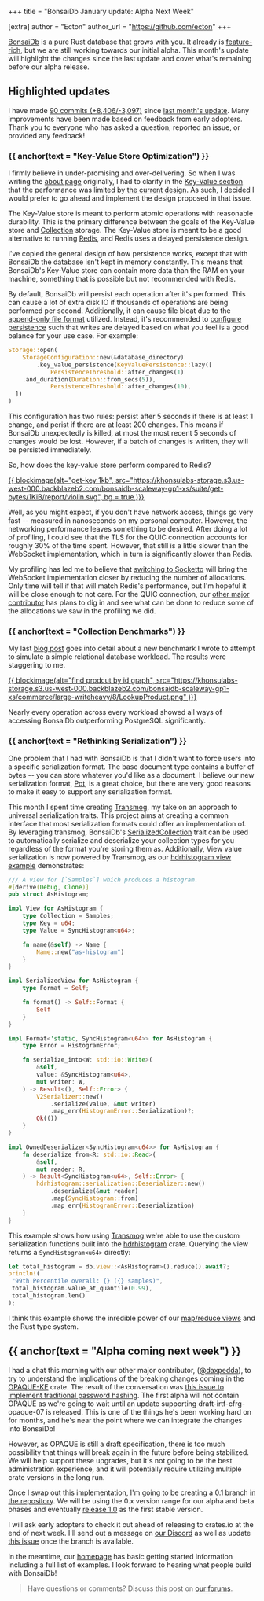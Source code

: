 +++
title = "BonsaiDb January update: Alpha Next Week"

[extra]
author = "Ecton"
author_url = "https://github.com/ecton"
+++

[BonsaiDb][bonsaidb] is a pure Rust database that grows with you. It already is [feature-rich](/about), but we are still working towards our initial alpha. This month's update will highlight the changes since the last update and cover what's remaining before our alpha release.

## Highlighted updates

I have made [90 commits (+8,406/-3,097)][changes] since [last month's update][last-update]. Many improvements have been made based on feedback from early adopters. Thank you to everyone who has asked a question, reported an issue, or provided any feedback!

### {{ anchor(text = "Key-Value Store Optimization") }}

I firmly believe in under-promising and over-delivering. So when I was writing the [about page](/about) originally, I had to clarify in the [Key-Value section](/about/#key-value) that the performance was limited by [the current design][key-value-issue]. As such, I decided I would prefer to go ahead and implement the design proposed in that issue.

The Key-Value store is meant to perform atomic operations with reasonable durability. This is the primary difference between the goals of the Key-Value store and [Collection][collection] storage. The Key-Value store is meant to be a good alternative to running [Redis][redis], and Redis uses a delayed persistence design.

I've copied the general design of how persistence works, except that with BonsaiDb the database isn't kept in memory constantly. This means that BonsaiDb's Key-Value store can contain more data than the RAM on your machine, something that is possible but not recommended with Redis.

By default, BonsaiDb will persist each operation after it's performed. This can cause a lot of extra disk IO if thousands of operations are being performed per second. Additionally, it can cause file bloat due to the [append-only file format][nebari] utilized. Instead, it's recommended to [configure persistence][kv-configuration] such that writes are delayed based on what you feel is a good balance for your use case. For example:

```rust
Storage::open(
    StorageConfiguration::new(&database_directory)
        .key_value_persistence(KeyValuePersistence::lazy([
            PersistenceThreshold::after_changes(1)
    .and_duration(Duration::from_secs(5)),
            PersistenceThreshold::after_changes(10),
  ])
)
```

This configuration has two rules: persist after 5 seconds if there is at least 1 change, and perist if there are at least 200 changes. This means if BonsaiDb unexpectedly is killed, at most the most recent 5 seconds of changes would be lost. However, if a batch of changes is written, they will be persisted immediately.

So, how does the key-value store perform compared to Redis?

[{{ blockimage(alt="get-key 1kb", src="https://khonsulabs-storage.s3.us-west-000.backblazeb2.com/bonsaidb-scaleway-gp1-xs/suite/get-bytes/1KiB/report/violin.svg", bg = true )}}](https://khonsulabs-storage.s3.us-west-000.backblazeb2.com/bonsaidb-scaleway-gp1-xs/suite/get-bytes/1KiB/report/index.html)

Well, as you might expect, if you don't have network access, things go very fast -- measured in nanoseconds on my personal computer. However, the networking performance leaves something to be desired. After doing a lot of profiling, I could see that the TLS for the QUIC connection accounts for roughly 30% of the time spent. However, that still is a little slower than the WebSocket implementation, which in turn is significantly slower than Redis.

My profiling has led me to believe that [switching to Socketto][soketto] will bring the WebSocket implementation closer by reducing the number of allocations. Only time will tell if that will match Redis's performance, but I'm hopeful it will be close enough to not care. For the QUIC connection, our [other major contributor][daxpedda] has plans to dig in and see what can be done to reduce some of the allocations we saw in the profiling we did.

### {{ anchor(text = "Collection Benchmarks") }}

My last [blog post][commerce-blog] goes into detail about a new benchmark I wrote to attempt to simulate a simple relational database workload. The results were staggering to me.

[{{ blockimage(alt="find prodcut by id graph", src="https://khonsulabs-storage.s3.us-west-000.backblazeb2.com/bonsaidb-scaleway-gp1-xs/commerce/large-writeheavy/8/LookupProduct.png" )}}][commerce-blog]

Nearly every operation across every workload showed all ways of accessing BonsaiDb outperforming PostgreSQL significantly.

### {{ anchor(text = "Rethinking Serialization") }}

One problem that I had with BonsaiDb is that I didn't want to force users into a specific serialization format. The base document type contains a buffer of bytes -- you can store whatever you'd like as a document. I believe our new serialization format, [Pot][pot], is a great choice, but there are very good reasons to make it easy to support any serialization format.

This month I spent time creating [Transmog][transmog], my take on an approach to universal serialization traits. This project aims at creating a common interface that most serialization formats could offer an implementation of. By leveraging transmog, BonsaiDb's [SerializedCollection][serializedcollection] trait can be used to automatically serialize and deserialize your collection types for you regardless of the format you're storing them as. Additionally, View value serialization is now powered by Transmog, as our [hdrhistogram view example][hdrhistogram-example] demonstrates:

```rust
/// A view for [`Samples`] which produces a histogram.
#[derive(Debug, Clone)]
pub struct AsHistogram;

impl View for AsHistogram {
    type Collection = Samples;
    type Key = u64;
    type Value = SyncHistogram<u64>;

    fn name(&self) -> Name {
        Name::new("as-histogram")
    }
}

impl SerializedView for AsHistogram {
    type Format = Self;

    fn format() -> Self::Format {
        Self
    }
}

impl Format<'static, SyncHistogram<u64>> for AsHistogram {
    type Error = HistogramError;

    fn serialize_into<W: std::io::Write>(
        &self,
        value: &SyncHistogram<u64>,
        mut writer: W,
    ) -> Result<(), Self::Error> {
        V2Serializer::new()
            .serialize(value, &mut writer)
            .map_err(HistogramError::Serialization)?;
        Ok(())
    }
}

impl OwnedDeserializer<SyncHistogram<u64>> for AsHistogram {
    fn deserialize_from<R: std::io::Read>(
        &self,
        mut reader: R,
    ) -> Result<SyncHistogram<u64>, Self::Error> {
        hdrhistogram::serialization::Deserializer::new()
            .deserialize(&mut reader)
            .map(SyncHistogram::from)
            .map_err(HistogramError::Deserialization)
    }
}
```

This example shows how using [Transmog][transmog] we're able to use the custom serialization functions built into the [hdrhistogram][hdrhistogram] crate. Querying the view returns a `SyncHistogram<u64>` directly:

```rust
let total_histogram = db.view::<AsHistogram>().reduce().await?;
println!(
 "99th Percentile overall: {} ({} samples)",
 total_histogram.value_at_quantile(0.99),
 total_histogram.len()
);
```

I think this example shows the inredible power of our [map/reduce views][views] and the Rust type system.

## {{ anchor(text = "Alpha coming next week") }}

I had a chat this morning with our other major contributor, ([@daxpedda][daxpedda]), to try to understand the implications of the breaking changes coming in the [OPAQUE-KE][opaque-ke] crate. The result of the conversation was [this issue to implement traditional password hashing][password-hashing]. The first alpha will not contain OPAQUE as we're going to wait until an update supporting  draft-irtf-cfrg-opaque-07 is released. This is one of the things he's been working hard on for months, and he's near the point where we can integrate the changes into BonsaiDb!

However, as OPAQUE is still a draft specification, there is too much possibility that things will break again in the future before being stabilized. We will help support these upgrades, but it's not going to be the best administration experience, and it will potentially require utilizing multiple crate versions in the long run.

Once I swap out this implementation, I'm going to be creating a 0.1 branch [in the repository][bonsaidb]. We will be using the 0.x version range for our alpha and beta phases and eventually [release 1.0][stable] as the first stable version.

I will ask early adopters to check it out ahead of releasing to crates.io at the end of next week. I'll send out a message on [our Discord][discord] as well as update [this issue][alpha-issue] once the branch is available.

In the meantime, our [homepage](/) has basic getting started information including a full list of examples. I look forward to hearing what people build with BonsaiDb!

> Have questions or comments? Discuss this post on [our forums](https://community.khonsulabs.com/t/bonsaidb-january-update-alpha-next-week/93).

[changes]: https://github.com/khonsulabs/bonsaidb/compare/355c7904dd9b64874d99721941d2b0c0002f26b4...c1bc3ca6ce488fe8c26d265a3b1e9b8fb62d1347
[bonsaidb]: https://github.com/khonsulabs/bonsaidb
[nebari]: https://github.com/khonsulabs/nebari
[last-update]: https://community.khonsulabs.com/t/bonsaidb-december-update-finishing-up-alpha-1/88
[commerce-blog]: https://bonsaidb.io/blog/commerce-benchmark/
[key-value-issue]: https://github.com/khonsulabs/bonsaidb/issues/120
[collection]: https://dev.bonsaidb.io/release/guide/about/concepts/collection.html
[kv-configuration]: https://dev.bonsaidb.io/release/guide/administration/configuration.html#key-value-persistence
[soketto]: https://github.com/khonsulabs/bonsaidb/issues/129
[pot]: https://github.com/khonsulabs/pot
[transmog]: https://github.com/khonsulabs/transmog
[serializedcollection]: https://dev.bonsaidb.io/main/bonsaidb/core/schema/trait.SerializedCollection.html
[hdrhistogram-example]: https://github.com/khonsulabs/bonsaidb/blob/main/examples/view-histogram/examples/view-histogram.rs
[hdrhistogram]:  https://crates.io/crates/hdrhistogram
[views]: https://dev.bonsaidb.io/release/guide/about/concepts/view.html
[opaque-ke]: https://github.com/novifinancial/opaque-ke
[password-hashing]: https://github.com/khonsulabs/bonsaidb/issues/158
[daxpedda]: https://github.com/daxpedda
[discord]: https://discord.khonsulabs.com/
[alpha-issue]: https://github.com/khonsulabs/bonsaidb/issues/87
[redis]: https://redis.io/
[stable]: https://github.com/khonsulabs/bonsaidb/issues/137
